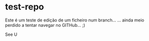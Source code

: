 # test-repo

Este é um teste de edição de um ficheiro num branch...
... ainda meio perdido a tentar navegar no GITHub... ;)

See U
